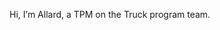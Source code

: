 Hi, I’m Allard, a TPM on the Truck program team.

<!---
adupuis-aurora/adupuis-aurora is a ✨ special ✨ repository because its `README.md` (this file) appears on your GitHub profile.
You can click the Preview link to take a look at your changes.
--->
